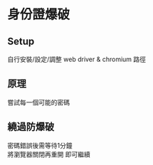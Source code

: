 # 身份證爆破
## Setup
自行安裝/設定/調整 web driver & chromium 路徑
## 原理
嘗試每一個可能的密碼
## 繞過防爆破
密碼錯誤後需等待1分鐘  
將瀏覽器關閉再重開 即可繼續
